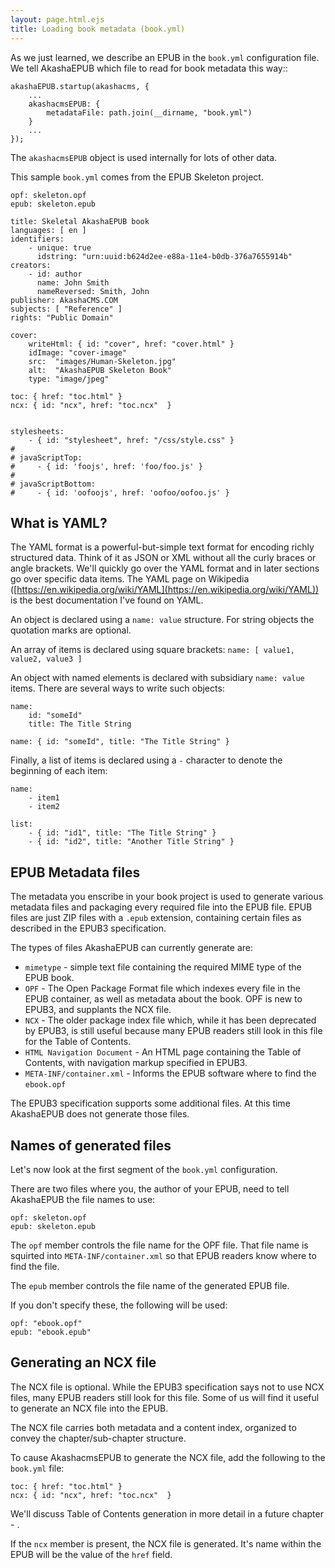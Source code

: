 ```yaml
---
layout: page.html.ejs
title: Loading book metadata (book.yml)
---
```


As we just learned, we describe an EPUB in the `book.yml` configuration file.  We tell AkashaEPUB which file to read for book metadata this way::

```
akashaEPUB.startup(akashacms, {
    ...
    akashacmsEPUB: {
        metadataFile: path.join(__dirname, "book.yml")
    }
    ...
});
```

The `akashacmsEPUB` object is used internally for lots of other data.

This sample `book.yml` comes from the EPUB Skeleton project.

```
opf: skeleton.opf
epub: skeleton.epub

title: Skeletal AkashaEPUB book
languages: [ en ]
identifiers:
    - unique: true
      idstring: "urn:uuid:b624d2ee-e88a-11e4-b0db-376a7655914b"
creators:
    - id: author
      name: John Smith
      nameReversed: Smith, John
publisher: AkashaCMS.COM
subjects: [ "Reference" ]
rights: "Public Domain"

cover:
    writeHtml: { id: "cover", href: "cover.html" }
    idImage: "cover-image"
    src:  "images/Human-Skeleton.jpg"
    alt:  "AkashaEPUB Skeleton Book"
    type: "image/jpeg"

toc: { href: "toc.html" }
ncx: { id: "ncx", href: "toc.ncx"  }


stylesheets:
    - { id: "stylesheet", href: "/css/style.css" }
#    
# javaScriptTop:
#     - { id: 'foojs', href: 'foo/foo.js' }
#
# javaScriptBottom:
#     - { id: 'oofoojs', href: 'oofoo/oofoo.js' }
```

## What is YAML?

The YAML format is a powerful-but-simple text format for encoding richly structured data.  Think of it as JSON or XML without all the curly braces or angle brackets.  We'll quickly go over the YAML format and in later sections go over specific data items.  The YAML page on Wikipedia ([https://en.wikipedia.org/wiki/YAML](https://en.wikipedia.org/wiki/YAML)) is the best documentation I've found on YAML.

An object is declared using a `name: value` structure.  For string objects the quotation marks are optional.

An array of items is declared using square brackets: `name: [ value1, value2, value3 ]`

An object with named elements is declared with subsidiary `name: value` items.  There are several ways to write such objects:

```
name:
    id: "someId"
    title: The Title String

name: { id: "someId", title: "The Title String" }
```

Finally, a list of items is declared using a `-` character to denote the beginning of each item:

```
name:
    - item1
    - item2

list:
    - { id: "id1", title: "The Title String" }
    - { id: "id2", title: "Another Title String" }
```


## EPUB Metadata files


The metadata you enscribe in your book project is used to generate various metadata files and packaging every required file into the EPUB file.  EPUB files are just ZIP files with a `.epub` extension, containing certain files as described in the EPUB3 specification.  

The types of files AkashaEPUB can currently generate are:

* `mimetype` - simple text file containing the required MIME type of the EPUB book.
* `OPF` - The Open Package Format file which indexes every file in the EPUB container, as well as metadata about the book.  OPF is new to EPUB3, and supplants the NCX file.
* `NCX` - The older package index file which, while it has been deprecated by EPUB3, is still useful because many EPUB readers still look in this file for the Table of Contents.
* `HTML Navigation Document` - An HTML page containing the Table of Contents, with navigation markup specified in EPUB3.
* `META-INF/container.xml` - Informs the EPUB software where to find the `ebook.opf`

The EPUB3 specification supports some additional files.  At this time AkashaEPUB does not generate those files.

## Names of generated files

Let's now look at the first segment of the `book.yml` configuration.

There are two files where you, the author of your EPUB, need to tell AkashaEPUB the file names to use:


```
opf: skeleton.opf
epub: skeleton.epub
```

The `opf` member controls the file name for the OPF file.  That file name is squirted into `META-INF/container.xml` so that EPUB readers know where to find the file.  

The `epub` member controls the file name of the generated EPUB file.

If you don't specify these, the following will be used:

```
opf: "ebook.opf"
epub: "ebook.epub"
```

## Generating an NCX file

The NCX file is optional.  While the EPUB3 specification says not to use NCX files, many EPUB readers still look for this file.  Some of us will find it useful to generate an NCX file into the EPUB.

The NCX file carries both metadata and a content index, organized to convey the chapter/sub-chapter structure.

To cause AkashacmsEPUB to generate the NCX file, add the following to the `book.yml` file:

```
toc: { href: "toc.html" }
ncx: { id: "ncx", href: "toc.ncx"  }
```

We'll discuss Table of Contents generation in more detail in a future chapter - [](4d-table-contents.html).  

If the `ncx` member is present, the NCX file is generated.  It's name within the EPUB will be the value of the `href` field.
